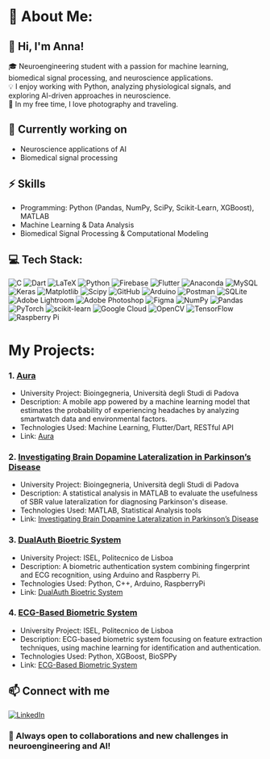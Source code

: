 # 💫 About Me:
## 👋 Hi, I'm Anna!
🎓 Neuroengineering student with a passion for machine learning, biomedical signal processing, and neuroscience applications.<br>💡 I enjoy working with Python, analyzing physiological signals, and exploring AI-driven approaches in neuroscience.<br>📸 In my free time, I love photography and traveling.

## 🔬 Currently working on
- Neuroscience applications of AI
- Biomedical signal processing

## ⚡ Skills
- Programming: Python (Pandas, NumPy, SciPy, Scikit-Learn, XGBoost), MATLAB
- Machine Learning & Data Analysis
- Biomedical Signal Processing & Computational Modeling

## 💻 Tech Stack:
![C](https://img.shields.io/badge/c-%2300599C.svg?style=flat&logo=c&logoColor=white)
![Dart](https://img.shields.io/badge/dart-%230175C2.svg?style=flat&logo=dart&logoColor=white)
![LaTeX](https://img.shields.io/badge/latex-%23008080.svg?style=flat&logo=latex&logoColor=white)
![Python](https://img.shields.io/badge/python-3670A0?style=flat&logo=python&logoColor=ffdd54)
![Firebase](https://img.shields.io/badge/firebase-%23039BE5.svg?style=flat&logo=firebase)
![Flutter](https://img.shields.io/badge/Flutter-%2302569B.svg?style=flat&logo=Flutter&logoColor=white)
![Anaconda](https://img.shields.io/badge/Anaconda-%2344A833.svg?style=flat&logo=anaconda&logoColor=white)
![MySQL](https://img.shields.io/badge/mysql-4479A1.svg?style=flat&logo=mysql&logoColor=white)
![Keras](https://img.shields.io/badge/Keras-%23D00000.svg?style=flat&logo=Keras&logoColor=white)
![Matplotlib](https://img.shields.io/badge/Matplotlib-%23ffffff.svg?style=flat&logo=Matplotlib&logoColor=black)
![Scipy](https://img.shields.io/badge/SciPy-%230C55A5.svg?style=flat&logo=scipy&logoColor=%white)
![GitHub](https://img.shields.io/badge/github-%23121011.svg?style=flat&logo=github&logoColor=white)
![Arduino](https://img.shields.io/badge/-Arduino-00979D?style=flat&logo=Arduino&logoColor=white)
![Postman](https://img.shields.io/badge/Postman-FF6C37?style=flat&logo=postman&logoColor=white)
![SQLite](https://img.shields.io/badge/sqlite-%2307405e.svg?style=flat&logo=sqlite&logoColor=white)
![Adobe Lightroom](https://img.shields.io/badge/Adobe%20Lightroom-31A8FF.svg?style=flat&logo=Adobe%20Lightroom&logoColor=white)
![Adobe Photoshop](https://img.shields.io/badge/adobe%20photoshop-%2331A8FF.svg?style=flat&logo=adobe%20photoshop&logoColor=white)
![Figma](https://img.shields.io/badge/figma-%23F24E1E.svg?style=flat&logo=figma&logoColor=white)
![NumPy](https://img.shields.io/badge/numpy-%23013243.svg?style=flat&logo=numpy&logoColor=white)
![Pandas](https://img.shields.io/badge/pandas-%23150458.svg?style=flat&logo=pandas&logoColor=white)
![PyTorch](https://img.shields.io/badge/PyTorch-%23EE4C2C.svg?style=flat&logo=PyTorch&logoColor=white)
![scikit-learn](https://img.shields.io/badge/scikit--learn-%23F7931E.svg?style=flat&logo=scikit-learn&logoColor=white)
![Google Cloud](https://img.shields.io/badge/Google%20Cloud-4285F4?style=flat&logo=google-cloud&logoColor=white)
![OpenCV](https://img.shields.io/badge/OpenCV-5C3EE8?style=flat&logo=opencv&logoColor=white)
![TensorFlow](https://img.shields.io/badge/TensorFlow-FF6F00?style=flat&logo=tensorflow&logoColor=white)
![Raspberry Pi](https://img.shields.io/badge/Raspberry%20Pi-A22846?style=flat&logo=raspberry-pi&logoColor=white)


# My Projects:
### 1. [Aura](https://github.com/pietroruzzante/aura)
- University Project: Bioingegneria, Università degli Studi di Padova
- Description: A mobile app powered by a machine learning model that estimates the probability of experiencing headaches by analyzing smartwatch data and environmental factors.
- Technologies Used: Machine Learning, Flutter/Dart, RESTful API
- Link: [Aura](https://github.com/pietroruzzante/aura)

### 2. [Investigating Brain Dopamine Lateralization in Parkinson’s Disease](https://github.com/pietroruzzante/brain-dopamine-lateralization-in-parkinson-disease)
- University Project: Bioingegneria, Università degli Studi di Padova
- Description: A statistical analysis in MATLAB to evaluate the usefulness of SBR value lateralization for diagnosing Parkinson's disease.
- Technologies Used: MATLAB, Statistical Analysis tools
- Link: [Investigating Brain Dopamine Lateralization in Parkinson’s Disease](https://github.com/pietroruzzante/brain-dopamine-lateralization-in-parkinson-disease)

### 3. [DualAuth Bioetric System](https://github.com/annaghiotto/DualAuth-Biometric-System)
- University Project: ISEL, Politecnico de Lisboa
- Description: A biometric authentication system combining fingerprint and ECG recognition, using Arduino and Raspberry Pi.
- Technologies Used: Python, C++, Arduino, RaspberryPi
- Link: [DualAuth Bioetric System](https://github.com/annaghiotto/DualAuth-Biometric-System)

### 4. [ECG-Based Biometric System](https://github.com/annaghiotto/ECG-Based-Biometric-System)
- University Project: ISEL, Politecnico de Lisboa
- Description: ECG-based biometric system focusing on feature extraction techniques, using machine learning for identification and authentication.
- Technologies Used: Python, XGBoost, BioSPPy
- Link: [ECG-Based Biometric System](https://github.com/annaghiotto/ECG-Based-Biometric-System)

## 📫 Connect with me
[![LinkedIn](https://img.shields.io/badge/LinkedIn-%230077B5.svg?logo=linkedin&logoColor=white)](https://www.linkedin.com/in/anna-g-0b8084214/)

### 🚀 Always open to collaborations and new challenges in neuroengineering and AI!

# 
